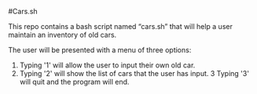#Cars.sh

This repo contains a bash script named “cars.sh” that will help a user maintain an inventory of old cars.
 
 The user will be presented with a menu of three options:
1. Typing '1' will allow the user to input their own old car.
2. Typing '2' will show the list of cars that the user has input.
3 Typing '3' will quit and the program will end.
